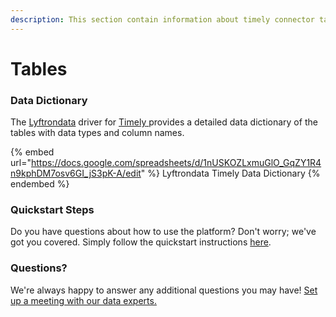 ```yaml
---
description: This section contain information about timely connector tables information
---
```


# Tables

### Data Dictionary

The [Lyftrondata](https://www.lyftrondata.com/) driver for [Timely](https://www.lyftrondata.com/integration/business-analytics/timely//)[ ](https://www.lyftrondata.com/integration/timely/)provides a detailed data dictionary of the tables with data types and column names.

{% embed url="https://docs.google.com/spreadsheets/d/1nUSKOZLxmuGlO_GqZY1R4n9kphDM7osv6GI_jS3pK-A/edit" %}
Lyftrondata Timely Data Dictionary
{% endembed %}

### Quickstart Steps

Do you have questions about how to use the platform? Don't worry; we've got you covered. Simply follow the quickstart instructions [here](../README.md).

### Questions? <a href="#questions" id="questions"></a>

We're always happy to answer any additional questions you may have! [Set up a meeting with our data experts.](https://www.lyftrondata.com/book-a-meeting/)

